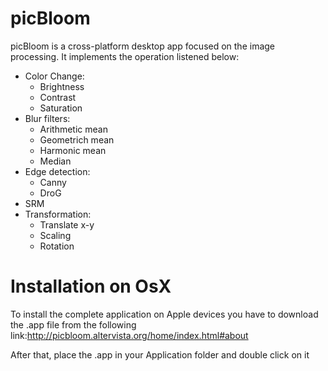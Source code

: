 # picBloom
picBloom is a cross-platform desktop app focused on the image processing. It implements the operation listened below:
- Color Change:
  - Brightness
  - Contrast
  - Saturation
- Blur filters:
  - Arithmetic mean
  - Geometrich mean
  - Harmonic mean
  - Median
- Edge detection:
  - Canny
  - DroG
- SRM
- Transformation:
  - Translate x-y
  - Scaling
  - Rotation

# Installation on OsX
To install the complete application on Apple devices you have to download the .app file from the following link:http://picbloom.altervista.org/home/index.html#about

After that, place the .app in your Application folder and double click on it
